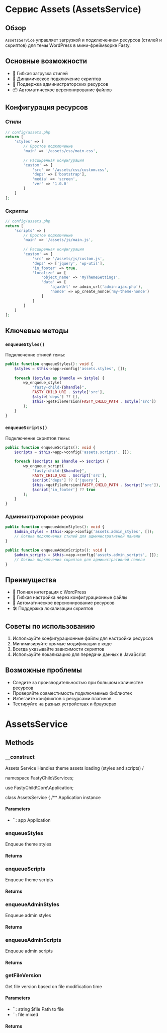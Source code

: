 # Сервис Assets (AssetsService)

## Обзор

`AssetsService` управляет загрузкой и подключением ресурсов (стилей и скриптов) для темы WordPress в мини-фреймворке Fasty.

## Основные возможности

- 🎨 Гибкая загрузка стилей
- 🚀 Динамическое подключение скриптов
- 🔧 Поддержка администраторских ресурсов
- 📦 Автоматическое версионирование файлов

## Конфигурация ресурсов

### Стили

```php
// config/assets.php
return [
    'styles' => [
        // Простое подключение
        'main' => '/assets/css/main.css',
        
        // Расширенная конфигурация
        'custom' => [
            'src' => '/assets/css/custom.css',
            'deps' => ['bootstrap'],
            'media' => 'screen',
            'ver' => '1.0.0'
        ]
    ]
];
```

### Скрипты

```php
// config/assets.php
return [
    'scripts' => [
        // Простое подключение
        'main' => '/assets/js/main.js',
        
        // Расширенная конфигурация
        'custom' => [
            'src' => '/assets/js/custom.js',
            'deps' => ['jquery', 'wp-util'],
            'in_footer' => true,
            'localize' => [
                'object_name' => 'MyThemeSettings',
                'data' => [
                    'ajaxUrl' => admin_url('admin-ajax.php'),
                    'nonce' => wp_create_nonce('my-theme-nonce')
                ]
            ]
        ]
    ]
];
```

## Ключевые методы

### `enqueueStyles()`

Подключение стилей темы:

```php
public function enqueueStyles(): void {
    $styles = $this->app->config('assets.styles', []);
    
    foreach ($styles as $handle => $style) {
        wp_enqueue_style(
            "fasty-child-{$handle}", 
            FASTY_CHILD_URI . $style['src'], 
            $style['deps'] ?? [], 
            $this->getFileVersion(FASTY_CHILD_PATH . $style['src'])
        );
    }
}
```

### `enqueueScripts()`

Подключение скриптов темы:

```php
public function enqueueScripts(): void {
    $scripts = $this->app->config('assets.scripts', []);
    
    foreach ($scripts as $handle => $script) {
        wp_enqueue_script(
            "fasty-child-{$handle}", 
            FASTY_CHILD_URI . $script['src'], 
            $script['deps'] ?? ['jquery'], 
            $this->getFileVersion(FASTY_CHILD_PATH . $script['src']), 
            $script['in_footer'] ?? true
        );
    }
}
```

### Администраторские ресурсы

```php
public function enqueueAdminStyles(): void {
    $admin_styles = $this->app->config('assets.admin_styles', []);
    // Логика подключения стилей для административной панели
}

public function enqueueAdminScripts(): void {
    $admin_scripts = $this->app->config('assets.admin_scripts', []);
    // Логика подключения скриптов для административной панели
}
```

## Преимущества

- 🔌 Полная интеграция с WordPress
- 🧩 Гибкая настройка через конфигурационные файлы
- 🚀 Автоматическое версионирование ресурсов
- 🛠 Поддержка локализации скриптов

## Советы по использованию

1. Используйте конфигурационные файлы для настройки ресурсов
2. Минимизируйте прямые модификации в коде
3. Всегда указывайте зависимости скриптов
4. Используйте локализацию для передачи данных в JavaScript

## Возможные проблемы

- Следите за производительностью при большом количестве ресурсов
- Проверяйте совместимость подключаемых библиотек
- Избегайте конфликтов с ресурсами плагинов
- Тестируйте на разных устройствах и браузерах

# AssetsService

<!-- @doc-source: AssetsService -->


## Methods

### __construct
<!-- @doc-source: AssetsService.__construct -->
Assets Service
Handles theme assets loading (styles and scripts)
/

namespace FastyChild\Services;

use FastyChild\Core\Application;

class AssetsService {
/**
Application instance

#### Parameters

- ``: app Application

### enqueueStyles
<!-- @doc-source: AssetsService.enqueueStyles -->
Enqueue theme styles

#### Returns



### enqueueScripts
<!-- @doc-source: AssetsService.enqueueScripts -->
Enqueue theme scripts

#### Returns



### enqueueAdminStyles
<!-- @doc-source: AssetsService.enqueueAdminStyles -->
Enqueue admin styles

#### Returns



### enqueueAdminScripts
<!-- @doc-source: AssetsService.enqueueAdminScripts -->
Enqueue admin scripts

#### Returns



### getFileVersion
<!-- @doc-source: AssetsService.getFileVersion -->
Get file version based on file modification time

#### Parameters

- ``: string $file Path to file
- ``: file mixed

#### Returns



